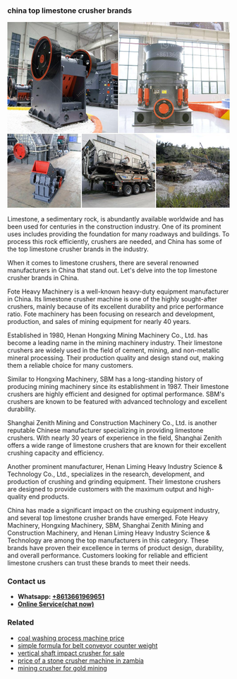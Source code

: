 <h3>china top limestone crusher brands</h3><img src='1706755545.jpg' alt=''><p>Limestone, a sedimentary rock, is abundantly available worldwide and has been used for centuries in the construction industry. One of its prominent uses includes providing the foundation for many roadways and buildings. To process this rock efficiently, crushers are needed, and China has some of the top limestone crusher brands in the industry.</p><p>When it comes to limestone crushers, there are several renowned manufacturers in China that stand out. Let's delve into the top limestone crusher brands in China.</p><p>Fote Heavy Machinery is a well-known heavy-duty equipment manufacturer in China. Its limestone crusher machine is one of the highly sought-after crushers, mainly because of its excellent durability and price performance ratio. Fote machinery has been focusing on research and development, production, and sales of mining equipment for nearly 40 years.</p><p>Established in 1980, Henan Hongxing Mining Machinery Co., Ltd. has become a leading name in the mining machinery industry. Their limestone crushers are widely used in the field of cement, mining, and non-metallic mineral processing. Their production quality and design stand out, making them a reliable choice for many customers.</p><p>Similar to Hongxing Machinery, SBM has a long-standing history of producing mining machinery since its establishment in 1987. Their limestone crushers are highly efficient and designed for optimal performance. SBM's crushers are known to be featured with advanced technology and excellent durability.</p><p>Shanghai Zenith Mining and Construction Machinery Co., Ltd. is another reputable Chinese manufacturer specializing in providing limestone crushers. With nearly 30 years of experience in the field, Shanghai Zenith offers a wide range of limestone crushers that are known for their excellent crushing capacity and efficiency.</p><p>Another prominent manufacturer, Henan Liming Heavy Industry Science & Technology Co., Ltd., specializes in the research, development, and production of crushing and grinding equipment. Their limestone crushers are designed to provide customers with the maximum output and high-quality end products.</p><p>China has made a significant impact on the crushing equipment industry, and several top limestone crusher brands have emerged. Fote Heavy Machinery, Hongxing Machinery, SBM, Shanghai Zenith Mining and Construction Machinery, and Henan Liming Heavy Industry Science & Technology are among the top manufacturers in this category. These brands have proven their excellence in terms of product design, durability, and overall performance. Customers looking for reliable and efficient limestone crushers can trust these brands to meet their needs.</p><h3>Contact us</h3><ul><li><strong>Whatsapp:&nbsp;<a href="https://wa.me/8613661969651">+8613661969651</a></strong></li><li><a href="https://swt.shibang-china.com/?git&amp;zhl&amp;china top limestone crusher brands"><strong>Online Service(chat now)</strong></a></li></ul><h3>Related</h3><ul><li><a href='coal washing process machine price.md'>coal washing process machine price</a></li><li><a href='simple formula for belt conveyor counter weight.md'>simple formula for belt conveyor counter weight</a></li><li><a href='vertical shaft impact crusher for sale.md'>vertical shaft impact crusher for sale</a></li><li><a href='price of a stone crusher machine in zambia.md'>price of a stone crusher machine in zambia</a></li><li><a href='mining crusher for gold mining.md'>mining crusher for gold mining</a></li></ul>